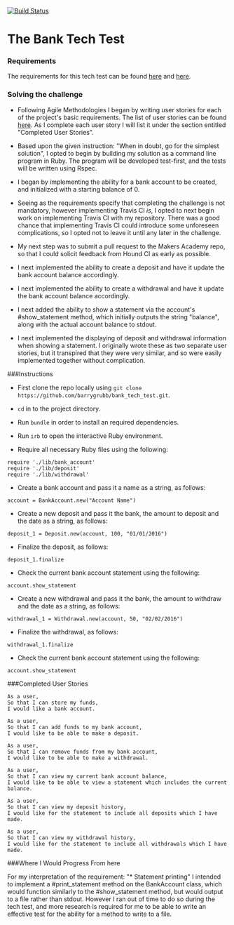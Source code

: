 [![Build Status](https://travis-ci.org/barrygrubb/bank_tech_test.svg?branch=master)](https://travis-ci.org/barrygrubb/bank_tech_test)

# The Bank Tech Test

### Requirements
The requirements for this tech test can be found [here](README_original.md) and [here](CONTRIBUTING.md).

### Solving the challenge

* Following Agile Methodologies I began by writing user stories for each of the project's basic requirements. The list of user stories can be found [here](user_stories.md). As I complete each user story I will list it under the section entitled "Completed User Stories".

* Based upon the given instruction: "When in doubt, go for the simplest solution", I opted to begin by building my solution as a command line program in Ruby. The program will be developed test-first, and the tests will be written using Rspec.

* I began by implementing the ability for a bank account to be created, and initialized with a starting balance of 0.

* Seeing as the requirements specify that completing the challenge is not mandatory, however implementing Travis CI *is*, I opted to next begin work on implementing Travis CI with my repository. There was a good chance that implementing Travis CI could introduce some unforeseen complications, so I opted not to leave it until any later in the challenge.

* My next step was to submit a pull request to the Makers Academy repo, so that I could solicit feedback from Hound CI as early as possible.

* I next implemented the ability to create a deposit and have it update the bank account balance accordingly.

* I next implemented the ability to create a withdrawal and have it update the bank account balance accordingly.

* I next added the ability to show a statement via the account's #show_statement method, which initially outputs the string "balance", along with the actual account balance to stdout.

* I next implemented the displaying of deposit and withdrawal information when showing a statement. I originally wrote these as two separate user stories, but it transpired that they were very similar, and so were easily implemented together without complication.

###Instructions

* First clone the repo locally using `git clone https://github.com/barrygrubb/bank_tech_test.git`.

* `cd` in to the project directory.

* Run `bundle` in order to install an required dependencies.

* Run `irb` to open the interactive Ruby environment.

* Require all necessary Ruby files using the following:
```
require './lib/bank_account'
require './lib/deposit'
require './lib/withdrawal'
```

* Create a bank account and pass it a name as a string, as follows:
```
account = BankAccount.new("Account Name")
```

* Create a new deposit and pass it the bank, the amount to deposit and the date as a string, as follows:
```
deposit_1 = Deposit.new(account, 100, "01/01/2016")
```

* Finalize the deposit, as follows:
```
deposit_1.finalize
```

* Check the current bank account statement using the following:
```
account.show_statement
```

* Create a new withdrawal and pass it the bank, the amount to withdraw and the date as a string, as follows:
```
withdrawal_1 = Withdrawal.new(account, 50, "02/02/2016")
```

* Finalize the withdrawal, as follows:
```
withdrawal_1.finalize
```

* Check the current bank account statement using the following:
```
account.show_statement
```

###Completed User Stories

```
As a user,
So that I can store my funds,
I would like a bank account.
```

```
As a user,
So that I can add funds to my bank account,
I would like to be able to make a deposit.
```

```
As a user,
So that I can remove funds from my bank account,
I would like to be able to make a withdrawal.
```

```
As a user,
So that I can view my current bank account balance,
I would like to be able to view a statement which includes the current balance.
```

```
As a user,
So that I can view my deposit history,
I would like for the statement to include all deposits which I have made.
```

```
As a user,
So that I can view my withdrawal history,
I would like for the statement to include all withdrawals which I have made.
```

###Where I Would Progress From here

For my interpretation of the requirement: "* Statement printing" I intended to implement a #print_statement method on the BankAccount class, which would function similarly to the #show_statement method, but would output to a file rather than stdout. However I ran out of time to do so during the tech test, and more research is required for me to be able to write an effective test for the ability for a method to write to a file.

